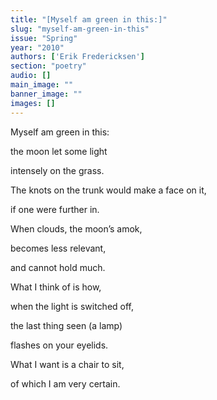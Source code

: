 ```yaml
---
title: "[Myself am green in this:]"
slug: "myself-am-green-in-this"
issue: "Spring"
year: "2010"
authors: ['Erik Fredericksen']
section: "poetry"
audio: []
main_image: ""
banner_image: ""
images: []
---
```

Myself am green in this:

 the moon let some light

 intensely on the grass.

 The knots on the trunk would make a face on it,

 if one were further in.

 When clouds, the moon’s amok,

 becomes less relevant,

 and cannot hold much.

 What I think of is how,

 when the light is switched off,

 the last thing seen (a lamp)

 flashes on your eyelids.

 What I want is a chair to sit,

 of which I am very certain.

